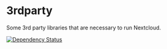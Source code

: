 3rdparty
========

Some 3rd party libraries that are necessary to run Nextcloud.

[![Dependency Status](https://www.versioneye.com/user/projects/576c043fcd6d510048bab256/badge.svg?style=flat-square)](https://www.versioneye.com/user/projects/576c043fcd6d510048bab256)
